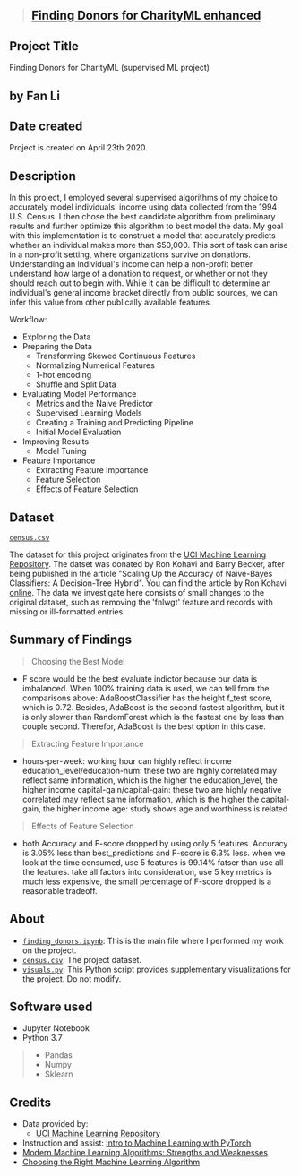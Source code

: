 >## [Finding Donors for CharityML enhanced](https://github.com/victorlifan/projects_review/tree/master/Finding%20Donors%20for%20CharityML)

## Project Title
Finding Donors for CharityML (supervised ML project)

## by Fan Li

## Date created
Project is created on April 23th 2020.


## Description
In this project, I employed several supervised algorithms of my choice to accurately model individuals' income using data collected from the 1994 U.S. Census. I then chose the best candidate algorithm from preliminary results and further optimize this algorithm to best model the data. My goal with this implementation is to construct a model that accurately predicts whether an individual makes more than $50,000. This sort of task can arise in a non-profit setting, where organizations survive on donations. Understanding an individual's income can help a non-profit better understand how large of a donation to request, or whether or not they should reach out to begin with. While it can be difficult to determine an individual's general income bracket directly from public sources, we can infer this value from other publically available features.

Workflow:
+ Exploring the Data
+ Preparing the Data
  - Transforming Skewed Continuous Features
  - Normalizing Numerical Features
  - 1-hot encoding
  - Shuffle and Split Data  
+ Evaluating Model Performance
  - Metrics and the Naive Predictor
  - Supervised Learning Models
  - Creating a Training and Predicting Pipeline
  - Initial Model Evaluation
+ Improving Results
  - Model Tuning
+ Feature Importance
  - Extracting Feature Importance
  - Feature Selection
  - Effects of Feature Selection


## Dataset

[`census.csv`](https://github.com/victorlifan/Finding-Donors-for-CharityML/blob/master/census.csv)

 The dataset for this project originates from the [UCI Machine Learning Repository](https://archive.ics.uci.edu/ml/datasets/Census+Income). The datset was donated by Ron Kohavi and Barry Becker, after being published in the article "Scaling Up the Accuracy of Naive-Bayes Classifiers: A Decision-Tree Hybrid". You can find the article by Ron Kohavi [online](https://www.aaai.org/Papers/KDD/1996/KDD96-033.pdf). The data we investigate here consists of small changes to the original dataset, such as removing the 'fnlwgt' feature and records with missing or ill-formatted entries.

 ## Summary of Findings

 > Choosing the Best Model
 + F score would be the best evaluate indictor because our data is imbalanced. When 100% training data is used, we can tell from the comparisons above: AdaBoostClassifier has the height f_test score, which is 0.72. Besides, AdaBoost is the second fastest algorithm, but it is only slower than RandomForest which is the fastest one by less than couple second. Therefor, AdaBoost is the best option in this case.

 > Extracting Feature Importance
 + hours-per-week: working hour can highly reflect income
education_level/education-num: these two are highly correlated may reflect same information, which is the higher the education_level, the higher income
capital-gain/capital-gain: these two are highly negative correlated may reflect same information, which is the higher the capital-gain, the higher income
age: study shows age and worthiness is related

 > Effects of Feature Selection
 + both Accuracy and F-score dropped by using only 5 features. Accuracy is 3.05% less than best_predictions and F-score is 6.3% less.
when we look at the time consumed, use 5 features is 99.14% fatser than use all the features.
take all factors into consideration, use 5 key metrics is much less expensive, the small percentage of F-score dropped is a reasonable tradeoff.

 ## About
+ [`finding_donors.ipynb`](https://github.com/victorlifan/Finding-Donors-for-CharityML/blob/master/finding_donors.ipynb): This is the main file where I performed my work on the project.
+ [`census.csv`](https://github.com/victorlifan/Finding-Donors-for-CharityML/blob/master/census.csv): The project dataset.
+ [`visuals.py`](https://github.com/victorlifan/Finding-Donors-for-CharityML/blob/master/visuals.py): This Python script provides supplementary visualizations for the project. Do not modify.

## Software used
+ Jupyter Notebook
+ Python 3.7
> + Pandas
> + Numpy
> + Sklearn



## Credits
+ Data provided by:
    + [UCI Machine Learning Repository](https://archive.ics.uci.edu/ml/datasets/Census+Income)
+ Instruction and assist: [Intro to Machine Learning with PyTorch](https://www.udacity.com/course/intro-to-machine-learning-nanodegree--nd229)
+ [Modern Machine Learning Algorithms: Strengths and Weaknesses](https://elitedatascience.com/machine-learning-algorithms)
+ [Choosing the Right Machine Learning Algorithm](https://hackernoon.com/choosing-the-right-machine-learning-algorithm-68126944ce1f)
